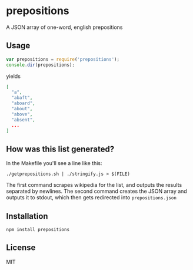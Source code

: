 prepositions
============

A JSON array of one-word, english prepositions

Usage
-----

``` js
var prepositions = require('prepositions');
console.dir(prepositions);
```

yields

``` json
[
  "a",
  "abaft",
  "aboard",
  "about",
  "above",
  "absent",
  ...
]
```

How was this list generated?
----------------------------

In the Makefile you'll see a line like this:

	./getprepositions.sh | ./stringify.js > $(FILE)

The first command scrapes wikipedia for the list,
and outputs the results separated by newlines.  The
second command creates the JSON array and outputs
it to stdout, which then gets redirected into
`prepositions.json`

Installation
------------

    npm install prepositions

License
-------

MIT
